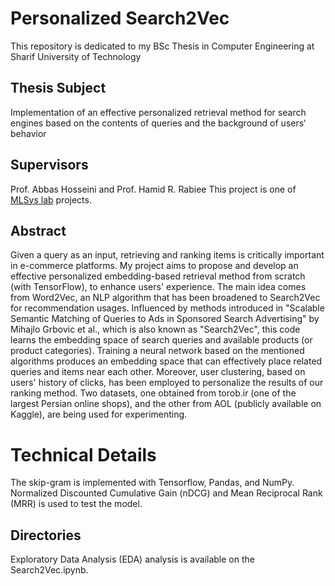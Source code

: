 # Personalized Search2Vec

This repository is dedicated to my BSc Thesis in Computer Engineering at Sharif University of Technology

## Thesis Subject
Implementation of an effective personalized retrieval method for search engines based on the contents of queries and the background of users‘ behavior

## Supervisors
Prof. Abbas Hosseini and Prof. Hamid R. Rabiee
This project is one of [MLSys lab](https://mlsys.darkube.app/) projects.

## Abstract
Given a query as an input, retrieving and ranking items is critically important in e-commerce platforms. My project aims to propose and develop an effective personalized embedding-based retrieval method from scratch (with TensorFlow), to enhance users' experience. The main idea comes from Word2Vec, an NLP algorithm that has been broadened to Search2Vec for recommendation usages. Influenced by methods introduced in "Scalable Semantic Matching of Queries to Ads in Sponsored Search Advertising" by Mihajlo Grbovic et al., which is also known as "Search2Vec", this code learns the embedding space of search queries and available products (or product categories). Training a neural network based on the mentioned algorithms produces an embedding space that can effectively place related queries and items near each other. Moreover, user clustering, based on users' history of clicks, has been employed to personalize the results of our ranking method. Two datasets, one obtained from torob.ir (one of the largest Persian online shops), and the other from AOL (publicly available on Kaggle), are being used for experimenting.

# Technical Details
The skip-gram is implemented with Tensorflow, Pandas, and NumPy.
Normalized Discounted Cumulative Gain (nDCG) and Mean Reciprocal Rank (MRR) is used to test the model.


## Directories
Exploratory Data Analysis (EDA) analysis is available on the Search2Vec.ipynb.


